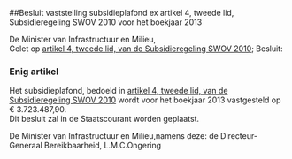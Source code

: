 <meta http-equiv='Content-Type' content='text/html; charset=utf-8' />

##Besluit vaststelling subsidieplafond ex artikel 4, tweede lid, Subsidieregeling SWOV 2010 voor het boekjaar 2013

De Minister van Infrastructuur en Milieu,  
Gelet op [artikel 4, tweede lid, van de Subsidieregeling SWOV 2010](../../../../../../../../../../../ministeriele-regeling/subsidieregeling/swov/2010/BWBR0029014/README.md);
Besluit:    

### Enig  artikel  

Het subsidieplafond, bedoeld in [artikel 4, tweede lid, van de Subsidieregeling SWOV 2010](../../../../../../../../../../../ministeriele-regeling/subsidieregeling/swov/2010/BWBR0029014/README.md) wordt voor het boekjaar 2013 vastgesteld op € 3.723.487,90.  
Dit besluit zal in de Staatscourant worden geplaatst.  

De 
Minister van Infrastructuur en Milieu,namens deze:
de Directeur-Generaal Bereikbaarheid,
L.M.C.Ongering   
